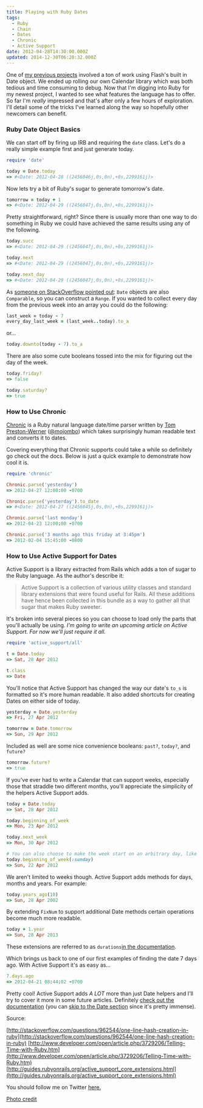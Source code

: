 ```yaml
---
title: Playing with Ruby Dates
tags:
  - Ruby
  - Chain
  - Dates
  - Chronic
  - Active Support
date: 2012-04-28T14:30:00.000Z
updated: 2014-12-30T06:20:32.000Z
---
```


One of [my previous projects](https://vimeo.com/40633070) involved a ton of work using Flash's built in Date object. We ended up rolling our own Calendar library which was both tedious and time consuming to debug. Now that I'm digging into Ruby for my newest project, I wanted to see what features the language has to offer. So far I'm _really_ impressed and that's after only a few hours of exploration. I'll detail some of the tricks I've learned along the way so hopefully other newcomers can benefit.

### Ruby Date Object Basics

We can start off by firing up IRB and requiring the `date` class. Let's do a really simple example first and just generate today.

```ruby
require 'date'

today = Date.today
=> #<Date: 2012-04-28 ((2456046j,0s,0n),+0s,2299161j)>
```

Now lets try a bit of Ruby's sugar to generate tomorrow's date.

```ruby
tomorrow = today + 1
=> #<Date: 2012-04-29 ((2456047j,0s,0n),+0s,2299161j)>
```

Pretty straightforward, right? Since there is usually more than one way to do something in Ruby we could have achieved the same results using any of the following.

```ruby
today.succ
=> #<Date: 2012-04-29 ((2456047j,0s,0n),+0s,2299161j)>

today.next
=> #<Date: 2012-04-29 ((2456047j,0s,0n),+0s,2299161j)>

today.next_day
=> #<Date: 2012-04-29 ((2456047j,0s,0n),+0s,2299161j)>
```

As [someone on StackOverflow pointed out](http://stackoverflow.com/questions/962544/one-line-hash-creation-in-ruby): `Date` objects are also `Comparable`, so you can construct a `Range`. If you wanted to collect every day from the previous week into an array you could do the following:

```ruby
last_week = today - 7
every_day_last_week = (last_week..today).to_a
```

or...

```ruby
today.downto(today - 7).to_a
```

There are also some cute booleans tossed into the mix for figuring out the day of the week.

```ruby
today.friday?
=> false

today.saturday?
=> true
```

### How to Use Chronic

[Chronic](https://github.com/mojombo/chronic/) is a Ruby natural language date/time parser written by [Tom Preston-Werner](http://tom.preston-werner.com/) ([@mojombo](https://twitter.com/#!/mojombo)) which takes surprisingly human readable text and converts it to dates.

Covering everything that Chronic supports could take a while so definitely go check out the docs. Below is just a quick example to demonstrate how cool it is.

```ruby
require 'chronic'

Chronic.parse('yesterday')
=> 2012-04-27 12:00:00 -0700

Chronic.parse('yesterday').to_date
=> #<Date: 2012-04-27 ((2456045j,0s,0n),+0s,2299161j)>

Chronic.parse('last monday')
=> 2012-04-23 12:00:00 -0700

Chronic.parse('3 months ago this friday at 3:45pm')
=> 2012-02-04 15:45:00 -0800
```

### How to Use Active Support for Dates

Active Support is a library extracted from Rails which adds a ton of sugar to the Ruby language. As the author's describe it:

> Active Support is a collection of various utility classes and standard library extensions that were found useful for Rails. All these additions have hence been collected in this bundle as a way to gather all that sugar that makes Ruby sweeter.

It's broken into several pieces so you can choose to load only the parts that you'll actually be using. _I'm going to write an upcoming article on Active Support. For now we'll just require it all._

```ruby
require 'active_support/all'

t = Date.today
=> Sat, 28 Apr 2012

t.class
=> Date
```

You'll notice that Active Support has changed the way our date's `to_s` is formatted so it's more human readable. It also added shortcuts for creating Dates on either side of today.

```ruby
yesterday = Date.yesterday
=> Fri, 27 Apr 2012

tomorrow = Date.tomorrow
=> Sun, 29 Apr 2012
```

Included as well are some nice convenience booleans: `past?`, `today?`, and `future?`

```ruby
tomorrow.future?
=> true
```

If you've ever had to write a Calendar that can support weeks, especially those that straddle two different months, you'll appreciate the simplicity of the helpers Active Support adds.

```ruby
today = Date.today
=> Sat, 28 Apr 2012

today.beginning_of_week
=> Mon, 23 Apr 2012

today.next_week
=> Mon, 30 Apr 2012

# You can also choose to make the week start on an arbitrary day, like Sunday
today.beginning_of_week(:sunday)
=> Sun, 22 Apr 2012
```

We aren't limited to weeks though. Active Support adds methods for days, months and years. For example:

```ruby
today.years_ago(10)
=> Sun, 28 Apr 2002
```

By extending `FixNum` to support additional Date methods certain operations become much more readable.

```ruby
today + 1.year
=> Sun, 28 Apr 2013
```

These extensions are referred to as `durations`[in the documentation](http://guides.rubyonrails.org/active_support_core_extensions.html).

Which brings us back to one of our first examples of finding the date 7 days ago. With Active Support it's as easy as...

```ruby
7.days.ago
=> 2012-04-21 08:44:02 -0700
```

Pretty cool! Active Support adds _A LOT_ more than just Date helpers and I'll try to cover it more in some future articles. Definitely [check out the documentation](http://guides.rubyonrails.org/active_support_core_extensions.html) (you can [skip to the Date section](http://guides.rubyonrails.org/active_support_core_extensions.html#extensions-to-date) since it's pretty immense).

Source:

[http://stackoverflow.com/questions/962544/one-line-hash-creation-in-ruby](http://stackoverflow.com/questions/962544/one-line-hash-creation-in-ruby)
[http://www.developer.com/open/article.php/3729206/Telling-Time-with-Ruby.htm](http://www.developer.com/open/article.php/3729206/Telling-Time-with-Ruby.htm)
[http://guides.rubyonrails.org/active_support_core_extensions.html](http://guides.rubyonrails.org/active_support_core_extensions.html)

You should follow me on Twitter [here.](http://twitter.com/rob_dodson)

[Photo credit](https://www.flickr.com/photos/125167502@N02/14363795854/in/set-72157645053557074)

